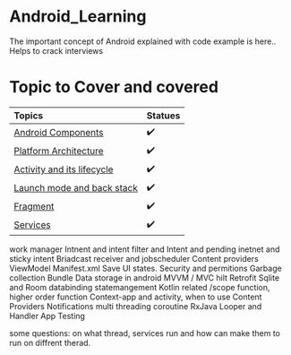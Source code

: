 # Android_Learning
The important concept of Android explained with code example is here.. Helps to crack interviews


# Topic to Cover and covered

Topics | Statues
:------------ | :-------------
[Android Components](1.App%20Components/App_Components.md) | ✔️
[Platform Architecture](./2.Platform%20Architure/Platform_Architecture.md) | ✔️
[Activity and its lifecycle](./3.Activity%20and%20its%20lifecycle/Activity_Lifecycle.md) | ✔️
[Launch mode and back stack](./4.Launch%20mode%20and%20stack/LaunchMode_Stack.md) | ✔️
[Fragment](./5.Fragment/Fragment.md) | ✔️
[Services](./6.Services/Services.md) | ✔️


work manager
Intnent and intent filter and Intent and pending inetnet and sticky intent
Briadcast receiver and jobscheduler
Content providers
ViewModel
Manifest.xml
Save UI states.
Security and permitions
Garbage collection
Bundle
Data storage in android
MVVM / MVC
hilt
Retrofit
Sqlite and Room
databinding
statemangement
Kotlin related /scope function, higher order function
Context-app and activity, when to use Content Providers
Notifications
multi threading
coroutine
RxJava
Looper and Handler
App Testing

some questions:
on what thread, services run and how can make them to run on diffrent therad.









